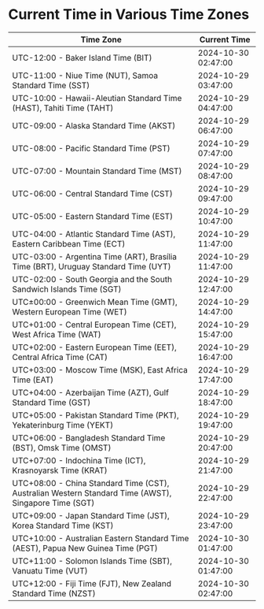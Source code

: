 # Current Time in Various Time Zones

| Time Zone | Current Time |
|-----------|--------------|
| UTC-12:00 - Baker Island Time (BIT) | 2024-10-30 02:47:00 |
| UTC-11:00 - Niue Time (NUT), Samoa Standard Time (SST) | 2024-10-29 03:47:00 |
| UTC-10:00 - Hawaii-Aleutian Standard Time (HAST), Tahiti Time (TAHT) | 2024-10-29 04:47:00 |
| UTC-09:00 - Alaska Standard Time (AKST) | 2024-10-29 06:47:00 |
| UTC-08:00 - Pacific Standard Time (PST) | 2024-10-29 07:47:00 |
| UTC-07:00 - Mountain Standard Time (MST) | 2024-10-29 08:47:00 |
| UTC-06:00 - Central Standard Time (CST) | 2024-10-29 09:47:00 |
| UTC-05:00 - Eastern Standard Time (EST) | 2024-10-29 10:47:00 |
| UTC-04:00 - Atlantic Standard Time (AST), Eastern Caribbean Time (ECT) | 2024-10-29 11:47:00 |
| UTC-03:00 - Argentina Time (ART), Brasília Time (BRT), Uruguay Standard Time (UYT) | 2024-10-29 11:47:00 |
| UTC-02:00 - South Georgia and the South Sandwich Islands Time (SGT) | 2024-10-29 12:47:00 |
| UTC±00:00 - Greenwich Mean Time (GMT), Western European Time (WET) | 2024-10-29 14:47:00 |
| UTC+01:00 - Central European Time (CET), West Africa Time (WAT) | 2024-10-29 15:47:00 |
| UTC+02:00 - Eastern European Time (EET), Central Africa Time (CAT) | 2024-10-29 16:47:00 |
| UTC+03:00 - Moscow Time (MSK), East Africa Time (EAT) | 2024-10-29 17:47:00 |
| UTC+04:00 - Azerbaijan Time (AZT), Gulf Standard Time (GST) | 2024-10-29 18:47:00 |
| UTC+05:00 - Pakistan Standard Time (PKT), Yekaterinburg Time (YEKT) | 2024-10-29 19:47:00 |
| UTC+06:00 - Bangladesh Standard Time (BST), Omsk Time (OMST) | 2024-10-29 20:47:00 |
| UTC+07:00 - Indochina Time (ICT), Krasnoyarsk Time (KRAT) | 2024-10-29 21:47:00 |
| UTC+08:00 - China Standard Time (CST), Australian Western Standard Time (AWST), Singapore Time (SGT) | 2024-10-29 22:47:00 |
| UTC+09:00 - Japan Standard Time (JST), Korea Standard Time (KST) | 2024-10-29 23:47:00 |
| UTC+10:00 - Australian Eastern Standard Time (AEST), Papua New Guinea Time (PGT) | 2024-10-30 01:47:00 |
| UTC+11:00 - Solomon Islands Time (SBT), Vanuatu Time (VUT) | 2024-10-30 01:47:00 |
| UTC+12:00 - Fiji Time (FJT), New Zealand Standard Time (NZST) | 2024-10-30 02:47:00 |
